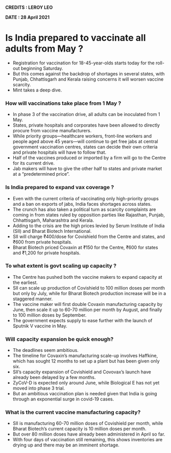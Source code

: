 **CREDITS : LEROY LEO**

**DATE : 28 April 2021**

# Is India prepared to vaccinate all adults from May ?
- Registration for vaccination for 18-45-year-olds starts today for the roll-out beginning Saturday.
- But this comes against the backdrop of shortages in several states, with Punjab, Chhattisgarh and Kerala raising concerns it will worsen vaccine scarcity.
- Mint takes a deep dive.

### How will vaccinations take place from 1 May ?
- In phase 3 of the vaccination drive, all adults can be inoculated from 1 May.
- States, private hospitals and corporates have been allowed to directly procure from vaccine manufacturers.
- While priority groups—healthcare workers, front-line workers and people aged above 45 years—will continue to get free jabs at central government vaccination centres, states can decide their own criteria and private hospitals will have to follow that.
- Half of the vaccines produced or imported by a firm will go to the Centre for its current drive.
- Jab makers will have to give the other half to states and private market at a “predetermined price”.

### Is India prepared to expand vax coverage ?
- Even with the current criteria of vaccinating only high-priority groups and a ban on exports of jabs, India faces shortages across states.
- The crunch has also taken a political turn as scarcity complaints are coming in from states ruled by opposition parties like Rajasthan, Punjab, Chhattisgarh, Maharashtra and Kerala.
- Adding to the crisis are the high prices levied by Serum Institute of India (SII) and Bharat Biotech International.
- SII will charge ₹400/dose for Covishield from the Centre and states, and ₹600 from private hospitals.
- Bharat Biotech priced Covaxin at ₹150 for the Centre, ₹600 for states and ₹1,200 for private hospitals.

### To what extent is govt scaling up capacity ?
- The Centre has pushed both the vaccine makers to expand capacity at the earliest.
- SII can scale up production of Covishield to 100 million doses per month but only by July, while for Bharat Biotech production increase will be in a staggered manner.
- The vaccine maker will first double Covaxin manufacturing capacity by June, then scale it up to 60-70 million per month by August, and finally to 100 million doses by September.
- The government expects supply to ease further with the launch of Sputnik V vaccine in May.


### Will  capacity  expansion be quick enough?
- The deadlines seem ambitious.
- The timeline for Covaxin’s manufacturing scale-up involves Haffkine, which has sought 12 months to set up a plant but has been given only six.
- SII’s capacity expansion of Covishield and Covovax’s launch have already been delayed by a few months.
- ZyCoV-D is expected only around June, while Biological E has not yet moved into phase 3 trial.
- But an ambitious vaccination plan is needed given that India is going through an exponential surge in covid-19 cases.



### What is the current vaccine manufacturing capacity?
- SII is manufacturing 60-70 million doses of Covishield per month, while Bharat Biotech’s current capacity is 10 million doses per month.
- But over 80 million doses have already been administered in April so far.
- With four days of vaccination still remaining, this shows inventories are drying up and there may be an imminent shortage.




